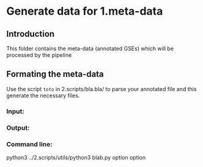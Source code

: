 # Generate data for 1.meta-data

## Introduction
This folder contains the meta-data (annotated GSEs) which will be processed by the pipeline

## Formating the meta-data
Use the script `toto` in 2.scripts/bla.bla/ to parse your annotated file and this generate the necessary files. 

### Input:  

### Output:

### Command line:
python3 ../2.scripts/utils/python3 blab.py option option 


